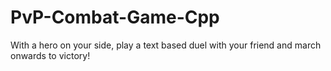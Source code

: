 # PvP-Combat-Game-Cpp
With a hero on your side, play a text based duel with your friend  and march onwards to victory!
